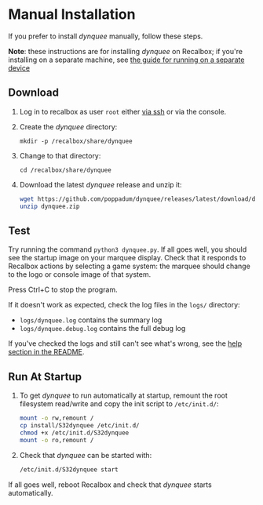# Manual Installation
If you prefer to install *dynquee* manually, follow these steps. 

**Note**: these instructions are for installing *dynquee* on Recalbox; if you're installing on a separate machine, see [the guide for running on a separate device][different-device]

## Download
1. Log in to recalbox as user `root` either [via ssh][recalbox-ssh] or via the console.

1. Create the *dynquee* directory:  
    ```
    mkdir -p /recalbox/share/dynquee
    ```

1. Change to that directory:  
    ```
    cd /recalbox/share/dynquee
    ```

1. Download the latest *dynquee* release and unzip it:  
     ```sh
     wget https://github.com/poppadum/dynquee/releases/latest/download/dynquee.zip
     unzip dynquee.zip
     ```
<!-- TODO: check link -->

## Test
Try running the command `python3 dynquee.py`. If all goes well, you should see the startup image on your marquee display. Check that it responds to Recalbox actions by selecting a game system: the marquee should change to the logo or console image of that system.

Press Ctrl+C to stop the program.

If it doesn't work as expected, check the log files in the `logs/` directory:  
- `logs/dynquee.log` contains the summary log
- `logs/dynquee.debug.log` contains the full debug log

If you've checked the logs and still can't see what's wrong, see the [help section in the README](../README.md#help).


## Run At Startup
1. To get *dynquee* to run automatically at startup, remount the root filesystem read/write and copy the init script to `/etc/init.d/`:

    ```sh
    mount -o rw,remount /
    cp install/S32dynquee /etc/init.d/
    chmod +x /etc/init.d/S32dynquee
    mount -o ro,remount /
    ```
    
1. Check that *dynquee* can be started with:  

    ```sh
    /etc/init.d/S32dynquee start
    ```

If all goes well, reboot Recalbox and check that *dynquee* starts automatically.


<!-- LINKS & IMAGES -->
[different-device]: ./Running_on_separate_device.md
[recalbox-ssh]: https://wiki.recalbox.com/en/tutorials/system/access/root-access-terminal-cli
